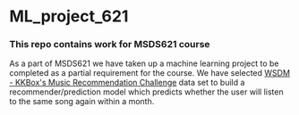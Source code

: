 # ML_project_621
### This repo contains work for MSDS621 course 
As a part of MSDS621 we have taken up a machine learning project to be completed as a partial requirement for the course.
We have selected [WSDM - KKBox's Music Recommendation Challenge](https://www.kaggle.com/c/kkbox-music-recommendation-challenge) data set to build a recommender/prediction model which predicts whether the user will listen to the same song again within a month.
